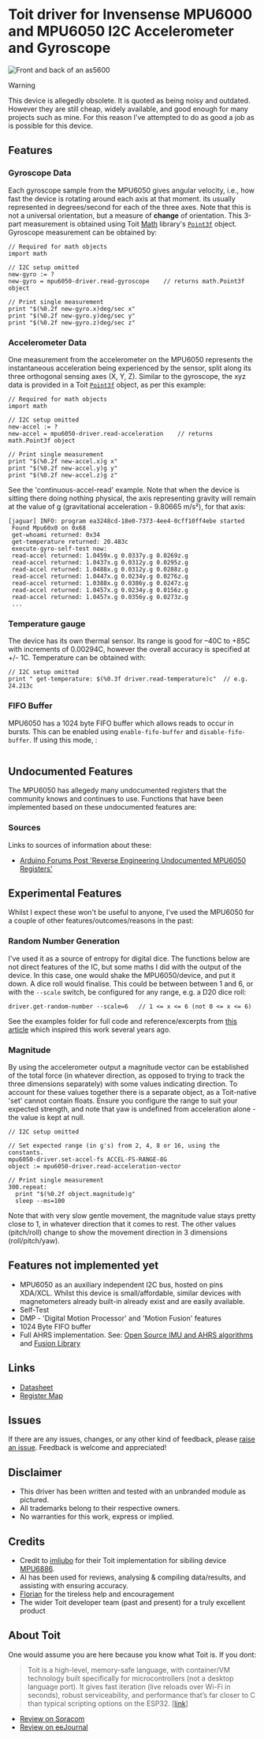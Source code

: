 # Toit driver for Invensense MPU6000 and MPU6050 I2C Accelerometer and Gyroscope



![Front and back of an as5600](images/mpu6050.jpg)

> [!WARNING]
> This device is allegedly obsolete.  It is quoted as being noisy and outdated.
> However they are still cheap, widely available, and good enough for many
> projects such as mine.  For this reason I've attempted to do as good a job as
> is possible for this device.

## Features

### Gyroscope Data
Each gyroscope sample from the MPU6050 gives angular velocity, i.e., how fast
the device is rotating around each axis at that moment.  its usually represented
in degrees/second for each of the three axes.  Note that this is not a universal
orientation, but a measure of **change** of orientation.
This 3-part measurement is obtained using Toit
[Math](https://libs.toit.io/math/library-summary) library's
[`Point3f`](https://libs.toit.io/math/class-Point3f) object.  Gyroscope
measurement can be obtained by:
```Toit
// Required for math objects
import math

// I2C setup omitted
new-gyro := ?
new-gyro = mpu6050-driver.read-gyroscope    // returns math.Point3f object

// Print single measurement
print "$(%0.2f new-gyro.x)deg/sec x"
print "$(%0.2f new-gyro.y)deg/sec y"
print "$(%0.2f new-gyro.z)deg/sec z"
```

### Accelerometer Data
One measurement from the accelerometer on the MPU6050 represents the
instantaneous acceleration being experienced by the sensor, split along its
three orthogonal sensing axes (X, Y, Z).  Similar to the gyroscope, the xyz data
is provided in a Toit [`Point3f`](https://libs.toit.io/math/class-Point3f)
object, as per this example:
```Toit
// Required for math objects
import math

// I2C setup omitted
new-accel := ?
new-accel = mpu6050-driver.read-acceleration    // returns math.Point3f object

// Print single measurement
print "$(%0.2f new-accel.x)g x"
print "$(%0.2f new-accel.y)g y"
print "$(%0.2f new-accel.z)g z"
```
See the 'continuous-accel-read' example.  Note that when the device is sitting
there doing nothing physical, the axis representing gravity will remain at the
value of g (gravitational acceleration - 9.80665 m/s²), for that axis:
```Text
[jaguar] INFO: program ea3248cd-18e0-7373-4ee4-0cff10ff4ebe started
 Found Mpu60x0 on 0x68
 get-whoami returned: 0x34
 get-temperature returned: 20.483c
 execute-gyro-self-test now:
 read-accel returned: 1.0459x.g 0.0337y.g 0.0269z.g
 read-accel returned: 1.0437x.g 0.0312y.g 0.0295z.g
 read-accel returned: 1.0488x.g 0.0312y.g 0.0288z.g
 read-accel returned: 1.0447x.g 0.0234y.g 0.0276z.g
 read-accel returned: 1.0388x.g 0.0386y.g 0.0247z.g
 read-accel returned: 1.0457x.g 0.0234y.g 0.0156z.g
 read-accel returned: 1.0457x.g 0.0356y.g 0.0273z.g
 ...
```

### Temperature gauge
The device has its own thermal sensor. Its range is good for –40C to +85C with
increments of 0.00294C, however the overall accuracy is specified at +/- 1C. Temperature can
be obtained with:
```Toit
// I2C setup omitted
print " get-temperature: $(%0.3f driver.read-temperature)c"  // e.g.  24.213c
```

### FIFO Buffer
MPU6050 has a 1024 byte FIFO buffer which allows reads to occur in bursts.  This
can be enabled using `enable-fifo-buffer` and `disable-fifo-buffer`.  If using
this mode,  :
```

```

## Undocumented Features
The MPU6050 has allegedy many undocumented registers that the community knows
and continues to use.  Functions that have been implemented based on these
undocumented features are:


### Sources
Links to sources of information about these:
- [Arduino Forums Post 'Reverse Engineering Undocumented MPU6050 Registers'](https://forum.arduino.cc/t/reverse-engineering-undocumented-mpu6050-registers/698986/2)


## Experimental Features
Whilst I expect these won't be useful to anyone, I've used the MPU6050 for a
couple of other features/outcomes/reasons in the past:

### Random Number Generation
I've used it as a source of entropy for digital dice.  The functions below are
not direct features of the IC, but some maths I did with the output of the
device.  In this case, one would shake the MPU6050/device, and put it down.   A
dice roll would finalise.  This could be between between 1 and 6, or with the `--scale` switch, be configured for any range, e.g. a D20 dice roll:
```Toit
driver.get-random-number --scale=6   // 1 <= x <= 6 (not 0 <= x <= 6)
```
See the examples folder for full code and reference/excerpts from
[this article](https://gist.github.com/bloc97/b55f684d17edd8f50df8e918cbc00f94)
which inspired this work several years ago.

### Magnitude
By using the accelerometer output a magnitude vector can be established of the
total force (in whatever direction, as opposed to trying to track the three
dimensions separately) with some values indicating direction.  To account for
these values together there is a separate object, as a Toit-native 'set' cannot
contain floats.  Ensure you configure the range to suit your expected strength,
and note that yaw is undefined from acceleration alone - the value is kept at
null.
```Toit
// I2C setup omitted

// Set expected range (in g's) from 2, 4, 8 or 16, using the constants.
mpu6050-driver.set-accel-fs ACCEL-FS-RANGE-8G
object := mpu6050-driver.read-acceleration-vector

// Print single measurement
300.repeat:
  print "$(%0.2f object.magnitude)g"
  sleep --ms=100
```
Note that with very slow gentle movement, the magnitude value stays pretty close
to 1, in whatever direction that it comes to rest.  The other values (pitch/roll) change to show the movement direction in 3 dimensions (roll/pitch/yaw).

## Features not implemented yet
- MPU6050 as an auxiliary independent I2C bus, hosted on pins XDA/XCL.  Whilst
  this device is small/affordable, similar devices with magnetometers already
  built-in already exist and are easily available.
- Self-Test
- DMP - 'Digital Motion Processor' and 'Motion Fusion' features
- 1024 Byte FIFO buffer
- Full AHRS implementation. See: [Open Source IMU and AHRS algorithms](https://x-io.co.uk/open-source-imu-and-ahrs-algorithms/) and [Fusion Library](https://github.com/xioTechnologies/Fusion)

## Links
- [Datasheet](https://invensense.tdk.com/wp-content/uploads/2015/02/MPU-6000-Datasheet1.pdf)
- [Register Map](https://invensense.tdk.com/wp-content/uploads/2015/02/MPU-6000-Register-Map1.pdf)

## Issues
If there are any issues, changes, or any other kind of feedback, please
[raise an issue](https://github.com/milkmansson/toit-mpu60x0/issues). Feedback is
welcome and appreciated!

## Disclaimer
- This driver has been written and tested with an unbranded module as pictured.
- All trademarks belong to their respective owners.
- No warranties for this work, express or implied.

## Credits
- Credit to [imliubo](https://github.com/imliubo) for their Toit implementation
  for sibiling device [MPU6886](https://github.com/imliubo/mpu6886-toit).
- AI has been used for reviews, analysing & compiling data/results, and
  assisting with ensuring accuracy.
- [Florian](https://github.com/floitsch) for the tireless help and encouragement
- The wider Toit developer team (past and present) for a truly excellent product

## About Toit
One would assume you are here because you know what Toit is.  If you dont:
> Toit is a high-level, memory-safe language, with container/VM technology built
> specifically for microcontrollers (not a desktop language port). It gives fast
> iteration (live reloads over Wi-Fi in seconds), robust serviceability, and
> performance that’s far closer to C than typical scripting options on the
> ESP32. [[link](https://toitlang.org/)]
- [Review on Soracom](https://soracom.io/blog/internet-of-microcontrollers-made-easy-with-toit-x-soracom/)
- [Review on eeJournal](https://www.eejournal.com/article/its-time-to-get-toit)
